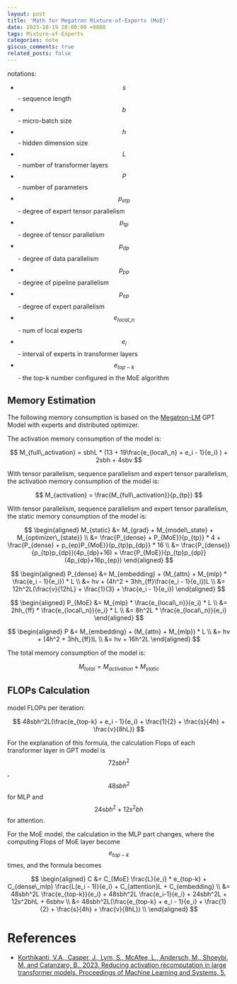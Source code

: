 ```yaml
---
layout: post
title: 'Math for Megatron Mixture-of-Experts (MoE)'
date: 2023-10-19 20:00:00 +0800
tags: Mixture-of-Experts
categories: note
giscus_comments: true
related_posts: false
---
```


notations:

- $$s$$ - sequence length
- $$b$$ - micro-batch size
- $$h$$ - hidden dimension size
- $$L$$ - number of transformer layers
- $$P$$ - number of parameters
- $$p_{etp}$$ - degree of expert tensor parallelism
- $$p_{tp}$$ - degree of tensor parallelism
- $$p_{dp}$$ - degree of data parallelism
- $$p_{pp}$$ - degree of pipeline parallelism
- $$p_{ep}$$ - degree of expert parallelism
- $$e_{local\_n}$$ - num of local experts
- $$e_i$$ - interval of experts in transformer layers
- $$e_{top-k}$$ - the top-k number configured in the MoE algorithm

## Memory Estimation

The following memory consumption is based on the [Megatron-LM](https://github.com/shjwudp/megatron-moe-for-sharing.git) GPT Model with experts and distributed optimizer.

The activation memory consumption of the model is:

$$
M_{full\_activation} = sbhL * (13 + 19\frac{e_{local\_n} + e_i - 1}{e_i} ) + 2sbh + 4sbv
$$

With tensor parallelism, sequence parallelism and expert tensor parallelism, the activation memory consumption of the model is:

$$
M_{activation} = \frac{M_{full\_activation}}{p_{tp}}
$$

With tensor parallelism, sequence parallelism and expert tensor parallelism, the static memory consumption of the model is:

$$
\begin{aligned}
M_{static} &= M_{grad} + M_{model\_state} + M_{optimizer\_{state}} \\
    &= \frac{P_{dense} + P_{MoE}}{p_{tp}} * 4 + \frac{P_{dense} + p_{ep}P_{MoE}}{p_{tp}p_{dp}} * 16 \\
    &= \frac{P_{dense}}{p_{tp}p_{dp}}(4p_{dp}+16) + \frac{P_{MoE}}{p_{tp}p_{dp}}(4p_{dp}+16p_{ep})
\end{aligned}
$$

$$
\begin{aligned}
P_{dense} &= M_{embedding} + (M_{attn} + M_{mlp} * \frac{e_i - 1}{e_i}) * L \\
    &= hv + (4h^2 + 3hh_{ff}\frac{e_i - 1}{e_i})L \\
    &= 12h^2L(\frac{v}{12hL} + \frac{1}{3} + \frac{e_i - 1}{e_i})
\end{aligned}
$$

$$
\begin{aligned}
P_{MoE} &= M_{mlp} * \frac{e_{local\_n}}{e_i} * L \\
    &= 2hh_{ff} * \frac{e_{local\_n}}{e_i} * L \\
    &= 8h^2L * \frac{e_{local\_n}}{e_i}
\end{aligned}
$$

$$
\begin{aligned}
P &= M_{embedding} + (M_{attn} + M_{mlp}) * L \\
    &= hv + (4h^2 + 3hh_{ff})L \\
    &= hv + 16h^2L
\end{aligned}
$$

The total memory consumption of the model is:

$$
M_{total} = M_{activation} + M_{static}
$$

## FLOPs Calculation

model FLOPs per iteration:

$$
48sbh^2L(\frac{e_{top-k} + e_i - 1}{e_i} + \frac{1}{2} + \frac{s}{4h} + \frac{v}{8hL})
$$

For the explanation of this formula, the calculation Flops of each transformer layer in GPT model is $$72sbh^2$$, $$48sbh^2$$ for MLP and $$24sbh^2 + 12s^2bh$$ for attention.

For the MoE model, the calculation in the MLP part changes, where the computing Flops of MoE layer become $$e_{top-k}$$ times, and the formula becomes

$$
\begin{aligned}
C &= C_{MoE} \frac{L}{e_i} * e_{top-k} + C_{dense\_mlp} \frac{L(e_i - 1)}{e_i} + C_{attention}L + C_{embedding} \\
    &= 48sbh^2L \frac{e_{top-k}}{e_i} + 48sbh^2L \frac{e_i-1}{e_i} + 24sbh^2L + 12s^2bhL + 6sbhv \\
    &= 48sbh^2L(\frac{e_{top-k} + e_i - 1}{e_i} + \frac{1}{2} + \frac{s}{4h} + \frac{v}{8hL}) \\
\end{aligned}
$$

# References

- [Korthikanti, V.A., Casper, J., Lym, S., McAfee, L., Andersch, M., Shoeybi, M. and Catanzaro, B., 2023. Reducing activation recomputation in large transformer models. Proceedings of Machine Learning and Systems, 5.](https://proceedings.mlsys.org/paper_files/paper/2023/hash/e851ca7b43815718fbbac8afb2246bf8-Abstract-mlsys2023.html)
